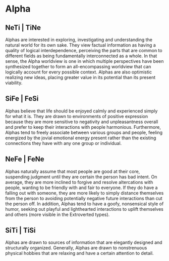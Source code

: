 # Alpha

## NeTi \| TiNe

Alphas are interested in exploring, investigating and understanding the natural world for its own sake. They view factual information as having a quality of logical interdependence, perceiving the parts that are common to different fields as being fundamentally interconnected as a whole. In that sense, the Alpha worldview is one in which multiple perspectives have been synthesized together to form an all-encompassing worldview that can logically account for every possible context. Alphas are also optimistic realizing new ideas, placing greater value in its potential than its present viability. 

## SiFe \| FeSi

Alphas believe that life should be enjoyed calmly and experienced simply for what it is. They are drawn to environments of positive expression because they are more sensitive to negativity and unpleasantness overall and prefer to keep their interactions with people harmonious. Furthermore, Alphas tend to freely associate between various groups and people, feeling energized by the jovial emotional energy present rather than the existing connections they have with any one group or individual. 

## NeFe \| FeNe

Alphas naturally assume that most people are good at their core, suspending judgment until they are certain the person has bad intent. On average, they are more inclined to forgive and resolve altercations with people, wanting to be friendly with and fair to everyone. If they do have a falling out with someone, they are more likely to simply distance themselves from the person to avoiding potentially negative future interactions than cut the person off. In addition, Alphas tend to have a goofy, nonsensical style of humor, seeking out playful and lighthearted interactions to uplift themselves and others \(more visible in the Extroverted types\).

## SiTi \| TiSi

Alphas are drawn to sources of information that are elegantly designed and structurally organized. Generally, Alphas are drawn to nonstrenuous physical hobbies that are relaxing and have a certain attention to detail.



